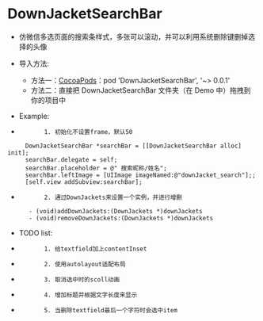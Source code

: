 # DownJacketSearchBar
* 仿微信多选页面的搜索条样式，多张可以滚动，并可以利用系统删除键删掉选择的头像
* 导入方法:
    * 方法一：[CocoaPods][1]：pod 'DownJacketSearchBar', '~> 0.0.1'
    * 方法二：直接把 DownJacketSearchBar 文件夹（在 Demo 中）拖拽到你的项目中

* Example:
 *            1. 初始化不设置frame，默认50
 ```Object-c
      DownJacketSearchBar *searchBar = [[DownJacketSearchBar alloc] init];
      searchBar.delegate = self;
      searchBar.placeholder = @" 搜索昵称/姓名";
      searchBar.leftImage = [UIImage imageNamed:@"downJacket_search"];;
      [self.view addSubview:searchBar];
```
 *            2. 通过DownJackets来设置一个实例，并进行增删
    
```Object-c
      - (void)addDownJackets:(DownJackets *)downJackets
      - (void)removeDownJackets:(DownJackets *)downJackets
```

* TODO list:
 *            1. 给textfield加上contentInset
 *            2. 使用autolayout适配布局
 *            3. 取消选中时的scoll动画
 *            4. 增加标题并根据文字长度来显示
 *            5. 当删除textfield最后一个字符时会选中item


[1]: https://cocoapods.org "CocoaPods" 
